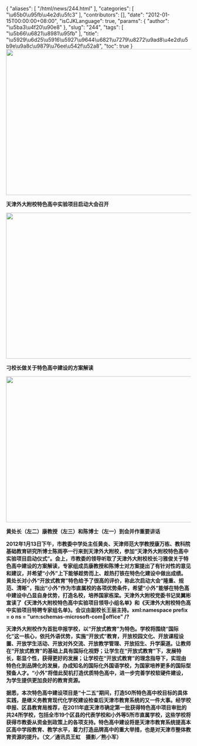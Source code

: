 {
    "aliases": [
        "/html/news/244.html"
    ],
    "categories": [
        "\u65b0\u95fb\u4e2d\u5fc3"
    ],
    "contributors": [],
    "date": "2012-01-15T00:00:00+08:00",
    "isCJKLanguage": true,
    "params": {
        "author": "\u5ba3\u4f20\u90e8"
    },
    "slug": "244",
    "tags": [
        "\u5b66\u6821\u8981\u95fb"
    ],
    "title": "\u5929\u6d25\u5916\u5927\u9644\u6821\u7279\u8272\u9ad8\u4e2d\u5b9e\u9a8c\u9879\u76ee\u542f\u52a8",
    "toc": true
}
**<img
    src="https://cdn.tfls.online/mirror/full/91fed3ee272de78ab8e23381a89deaf0966dee1c.jpg"
    style="display:block;margin-left:auto;margin-right:auto;"
    decoding="async"
    fetchpriority="auto"
    loading="lazy"
    height="397"
    width="600"
/>**

**天津外大附校特色高中实验项目启动大会召开**

**<img
    src="https://cdn.tfls.online/mirror/full/97f53051aea380e7fda403b806b30c0799b81b7a.jpg"
    style="display:block;margin-left:auto;margin-right:auto;"
    decoding="async"
    fetchpriority="auto"
    loading="lazy"
    height="397"
    width="600"
/>**

**刁校长做关于特色高中建设的方案解读**

**<img
    src="https://cdn.tfls.online/mirror/full/61e8f34470f024a76ff704915b423451c982eded.jpg"
    style="display:block;margin-left:auto;margin-right:auto;"
    decoding="async"
    fetchpriority="auto"
    loading="lazy"
    height="397"
    width="600"
/>**

**黄处长（左二）康教授（左三）和陈博士（左一）到会并作重要讲话**

**2012年1月13日下午，市教委中学处主任黄炎、天津师范大学教授康万栋、教科院基础教育研究所博士陈雨亭一行来到天津外大附校，参加“天津外大附校特色高中实验项目启动仪式”。会上，市教委的领导听取了天津外大附校校长刁雅俊关于特色高中建设的方案解读，专家组成员康教授和陈博士对方案提出了有针对性的意见和建议，并希望“小外”上下能够趁势而上、趁热打铁在特色化建设中做出成绩。黄处长对小外“开放式教育”特色给予了很高的评价，称此次启动大会“隆重、规范、清晰”，指出“小外”作为市直属校的各项优势条件，希望“小外”能够在特色高中建设中凸显自身优势，打造名校，培养国家栋梁。天津外大附校党委书记吴翼彬宣读了《天津外大附校特色高中实验项目领导小组名单》和《天津外大附校特色高中实验项目特聘专家组名单》。会议由副校长王丽主持。xml:namespace prefix = o ns = "urn:schemas-microsoft-com:office:office" /?**

**天津外大附校作为首批申报学校，以“开放式教育”为特色。学校将围绕“国际化”这一核心，依托外语优势，实施“开放式”教育，开放校园文化、开放课程设置、开放学生活动、开放对外交流、开放教学管理、开放招生、升学渠道。让教师在“开放式教育”的基础上具有国际化视野；让学生在“开放式教育”下，发展特长，彰显个性，获得更好的发展；让学校在“开放式教育”的理念指导下，实现由特色化到品牌化的发展，办成知名的国际化外国语学校，为国家培养更多的国际型预备人才。“小外”将借此契机打造优质特色高中，进一步完善学校软硬件建设，为学生提供更加良好的教育资源。**

**据悉，本次特色高中建设项目是“十二五”期间，打造50所特色高中校目标的具体实践，是继义务教育现代化学校建设检查后天津市教育系统的又一件大事。经学校申报、区县教育局推荐，在2011年底天津市确定第一批获得特色高中项目审批的共24所学校，包括全市19个区县的代表学校和小外等5所市直属学校，这些学校将获得市教委从资金到政策上的各项支持。特色高中建设将是天津市教育系统提高本区高中学段教育、教学水平，着力打造品牌高中的重大举措，也是对天津市整体教育资源的提升。（文／通讯员王虹　摄影／熊小军）**


